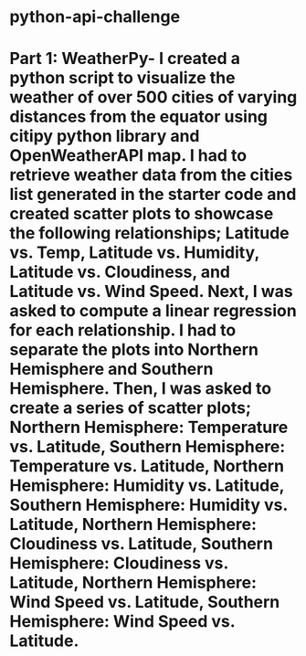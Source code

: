 # python-api-challenge

# Part 1: WeatherPy- I created a python script to visualize the weather of over 500 cities of varying distances from the equator using citipy python library and OpenWeatherAPI map. I had to retrieve weather data from the cities list generated in the starter code and created scatter plots to showcase the following relationships; Latitude vs. Temp, Latitude vs. Humidity, Latitude vs. Cloudiness, and Latitude vs. Wind Speed. Next, I was asked to compute a linear regression for each relationship. I had to separate the plots into Northern Hemisphere and Southern Hemisphere. Then, I was asked to create a series of scatter plots; Northern Hemisphere: Temperature vs. Latitude, Southern Hemisphere: Temperature vs. Latitude, Northern Hemisphere: Humidity vs. Latitude, Southern Hemisphere: Humidity vs. Latitude, Northern Hemisphere: Cloudiness vs. Latitude, Southern Hemisphere: Cloudiness vs. Latitude, Northern Hemisphere: Wind Speed vs. Latitude, Southern Hemisphere: Wind Speed vs. Latitude.